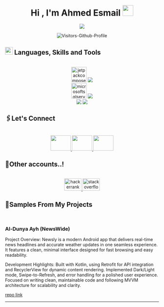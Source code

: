 <h1 align="center"><b>Hi , I'm Ahmed Esmail </b><img src="https://media.giphy.com/media/hvRJCLFzcasrR4ia7z/giphy.gif" width="35"></h1>

<p align="center">
  <a href="https://github.com/DenverCoder1/readme-typing-svg">
    <img src="https://readme-typing-svg.herokuapp.com?font=Time+New+Roman&color=cyan&size=25&center=true&vCenter=true&width=600&height=100&lines=I'm+Ahmed+Mohamed+Mohamed+Esmail..&hearts;++;Android+App+Developer;Computer+Science+Student;Java+%2B+Kotlin+%3D+%E2%99%A5;Active+Learner/Researcher;Love+to+learn+new+stuffs..<3">
  </a>
</p>

<p align="center">
  <img src="https://komarev.com/ghpvc/?username=ahmedmmesmail&label=Visitors-Github-Profile&style=flat-square" alt="Visitors-Github-Profile">
</p>



###
## <img src="https://media2.giphy.com/media/QssGEmpkyEOhBCb7e1/giphy.gif?cid=ecf05e47a0n3gi1bfqntqmob8g9aid1oyj2wr3ds3mg700bl&rid=giphy.gif" width ="25"><b> Languages, Skills and Tools</b>
<br>
<div align="center">
  <img src="https://cdn.jsdelivr.net/gh/devicons/devicon/icons/jetpackcompose/jetpackcompose-original.svg" height="50" alt="jetpackcompose logo"  />
   <img src="https://skillicons.dev/icons?i=java,kotlin,androidstudio" /><br>
  <img src="https://cdn.jsdelivr.net/gh/devicons/devicon/icons/microsoftsqlserver/microsoftsqlserver-plain-wordmark.svg" height="50" alt="microsoftsqlserver logo"  />
    <img src="https://skillicons.dev/icons?i=html,css,cpp,python" /><br>
    <img src="https://skillicons.dev/icons?i=github,vscode,sqlite" />
   <img src="https://skillicons.dev/icons?i=firebase,gradle,idea"/>
</div>

###
## <b>🖇️Let's Connect</b>
<br>
<div align='left'>

<div align="center">
  <a href="https://linkedin.com/in/ahmedmmesmail" target="blank"><img src="https://skillicons.dev/icons?i=linkedin" width="66" height="50" />
  </a>
  <a href="mailto:ahmedmme.26@gmail.com" target="_blank"><img src="https://skillicons.dev/icons?i=gmail"  width="66" height="50"/>
  </a>
  <a href="https://linkedin.com/in/ahmedmmesmail" target="blank"><img src="https://skillicons.dev/icons?i=instagram"  width="66" height="50"/>
  </a>
  </div>

  
  ###
## <b>🤞Other accounts..!</b>
<br>
<div align='left'>

<div align="center">

  <a href="https://www.hackerrank.com/profile/am8064671" target="_blank">
    <img src="https://raw.githubusercontent.com/maurodesouza/profile-readme-generator/master/src/assets/icons/social/hackerrank/default.svg" width="56" height="40" alt="hackerrank logo"  />
  </a>
  <a href="https://stackoverflow.com/users/20845756/ahmed-esmail" target="_blank">
    <img src="https://skillicons.dev/icons?i=stackoverflow" width="56" height="40" alt="stackoverflow logo"  />
    
  </a>
</div>

## <b>🚀Samples From My Projects</b>
<br>
<h3>Al-Dunya Ayh (NewsWide)</h3>
<p>Project Overview: Newsly is a modern Android app that delivers real-time news headlines and accurate weather updates in one seamless experience. It features a clean, minimal interface designed for fast browsing and easy readability.

Development Highlights: Built with Kotlin, using Retrofit for API integration and RecyclerView for dynamic content rendering. Implemented Dark/Light mode, Swipe-to-Refresh, and error handling for a polished user experience. Focused on writing clean, maintainable code and following MVVM architecture for scalability and clarity.
</p>
<a href="https://github.com/ahmedmmesmail/NewsWide" target="_blank"> <p>repo link</p> </a>
  
<hr>

